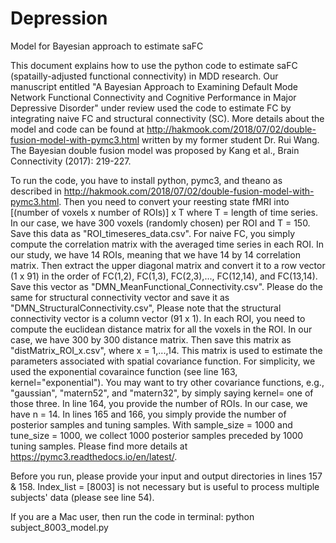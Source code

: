 # Depression
Model for Bayesian approach to estimate saFC

This document explains how to use the python code to estimate saFC (spatailly-adjusted functional connectivity) in MDD research. 
Our manuscript entitled "A Bayesian Approach to Examining Default Mode Network Functional Connectivity and Cognitive Performance 
in Major Depressive Disorder" under review used the code to estimate FC by integrating naive FC and structural connectivity (SC). 
More details about the model and code can be found at http://hakmook.com/2018/07/02/double-fusion-model-with-pymc3.html 
written by my former student Dr. Rui Wang. The Bayesian double fusion model was proposed by Kang et al., Brain Connectivity (2017): 219-227. 

To run the code, you have to install python, pymc3, and theano as described in http://hakmook.com/2018/07/02/double-fusion-model-with-pymc3.html.
Then you need to convert your reesting state fMRI into [(number of voxels x number of ROIs)] x T where T = length of time series. 
In our case, we have 300 voxels (randomly chosen) per ROI and T = 150. Save this data as "ROI_timeseres_data.csv". 
For naive FC, you simply compute the correlation matrix with the averaged time series in each ROI. In our study, we have 14 ROIs, 
meaning that we have 14 by 14 correlation matrix. Then extract the upper diagonal matrix and convert it to a row vector (1 x 91) 
in the order of FC(1,2), FC(1,3), FC(2,3),..., FC(12,14), and FC(13,14). Save this vector as "DMN_MeanFunctional_Connectivity.csv". 
Please do the same for structural connectivity vector and save it as "DMN_StructuralConnectivity.csv", Please note that the structural 
connectivity vector is a column vector (91 x 1).
In each ROI, you need to compute the euclidean distance matrix for all the voxels in the ROI. In our case, we have 300 by 300 
distance matrix. Then save this matrix as "distMatrix_ROI_x.csv", where x = 1,...,14. This matrix is used to estimate the parameters 
associated with spatial covariance function. For simplicity, we used the exponential covaraince function 
(see line 163, kernel="exponential"). You may want to try other covariance functions, e.g., "gaussian", "matern52", and "matern32", 
by simply saying kernel= one of those three.
In line 164, you provide the number of ROIs. In our case, we have n = 14.
In lines 165 and 166, you simply provide the number of posterior samples and tuning samples. With sample_size = 1000 and tune_size = 1000, 
we collect 1000 posterior samples preceded by 1000 tuning samples. Please find more details at https://pymc3.readthedocs.io/en/latest/.

Before you run, please provide your input and output directories in lines 157 & 158. Index_list = [8003] is not necessary 
but is useful to process multiple subjects' data (please see line 54).

If you are a Mac user, then run the code in terminal:
   python subject_8003_model.py
